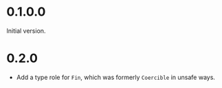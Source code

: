 # 0.1.0.0

Initial version.

# 0.2.0

* Add a type role for `Fin`, which was formerly `Coercible` in unsafe ways.
